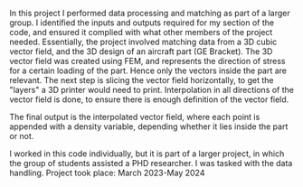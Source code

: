 
In this project I performed data processing and matching as part of a larger group.
I identified the inputs and outputs required for my section of the code, and ensured it complied with what other 
members of the project needed. 
Essentially, the project involved matching data from a 3D cubic vector field, and the 3D design of an aircraft part (GE Bracket). 
The 3D vector field was created using FEM, and represents the direction of stress for a certain loading of the part.
Hence only the vectors inside the part are relevant. The next step is slicing the vector field horizontally, to get 
the "layers" a 3D printer would need to print. Interpolation in all directions of the vector field is done, to ensure 
there is enough definition of the vector field.

The final output is the interpolated vector field, where each point is appended with a density variable, depending 
whether it lies inside the part or not.



I worked in this code individually, but it is part of a larger project, in which the group of students assisted a PHD researcher. 
I was tasked with the data handling.
Project took place: March 2023-May 2024